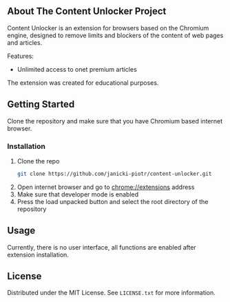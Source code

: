 ## About The Content Unlocker Project

Content Unlocker is an extension for browsers based on the Chromium engine, designed to remove limits and blockers of the content of web pages and articles.

Features:

- Unlimited access to onet premium articles

The extension was created for educational purposes.

## Getting Started

Clone the repository and make sure that you have Chromium based internet browser.

### Installation

1. Clone the repo
   ```sh
   git clone https://github.com/janicki-piotr/content-unlocker.git
   ```
2. Open internet browser and go to <chrome://extensions> address
3. Make sure that developer mode is enabled
4. Press the load unpacked button and select the root directory of the repository

## Usage

Currently, there is no user interface, all functions are enabled after extension installation.

## License

Distributed under the MIT License. See `LICENSE.txt` for more information.
